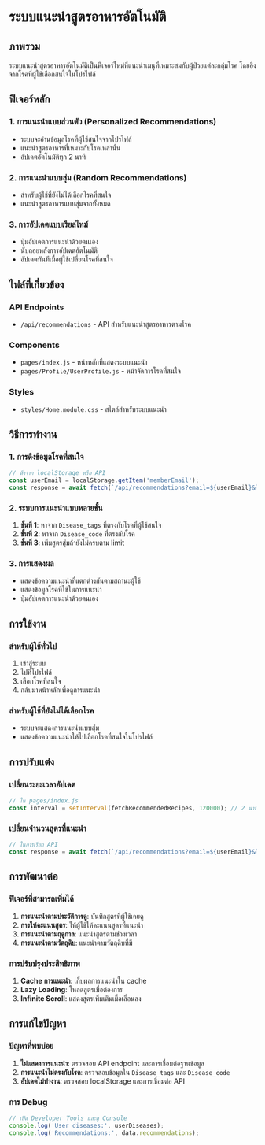 # ระบบแนะนำสูตรอาหารอัตโนมัติ

## ภาพรวม
ระบบแนะนำสูตรอาหารอัตโนมัติเป็นฟีเจอร์ใหม่ที่แนะนำเมนูที่เหมาะสมกับผู้ป่วยแต่ละกลุ่มโรค โดยอิงจากโรคที่ผู้ใช้เลือกสนใจในโปรไฟล์

## ฟีเจอร์หลัก

### 1. การแนะนำแบบส่วนตัว (Personalized Recommendations)
- ระบบจะอ่านข้อมูลโรคที่ผู้ใช้สนใจจากโปรไฟล์
- แนะนำสูตรอาหารที่เหมาะกับโรคเหล่านั้น
- อัปเดตอัตโนมัติทุก 2 นาที

### 2. การแนะนำแบบสุ่ม (Random Recommendations)
- สำหรับผู้ใช้ที่ยังไม่ได้เลือกโรคที่สนใจ
- แนะนำสูตรอาหารแบบสุ่มจากทั้งหมด

### 3. การอัปเดตแบบเรียลไทม์
- ปุ่มอัปเดตการแนะนำด้วยตนเอง
- นับถอยหลังการอัปเดตอัตโนมัติ
- อัปเดตทันทีเมื่อผู้ใช้เปลี่ยนโรคที่สนใจ

## ไฟล์ที่เกี่ยวข้อง

### API Endpoints
- `/api/recommendations` - API สำหรับแนะนำสูตรอาหารตามโรค

### Components
- `pages/index.js` - หน้าหลักที่แสดงระบบแนะนำ
- `pages/Profile/UserProfile.js` - หน้าจัดการโรคที่สนใจ

### Styles
- `styles/Home.module.css` - สไตล์สำหรับระบบแนะนำ

## วิธีการทำงาน

### 1. การดึงข้อมูลโรคที่สนใจ
```javascript
// ดึงจาก localStorage หรือ API
const userEmail = localStorage.getItem('memberEmail');
const response = await fetch(`/api/recommendations?email=${userEmail}&limit=5`);
```

### 2. ระบบการแนะนำแบบหลายชั้น
1. **ชั้นที่ 1**: หาจาก `Disease_tags` ที่ตรงกับโรคที่ผู้ใช้สนใจ
2. **ชั้นที่ 2**: หาจาก `Disease_code` ที่ตรงกับโรค
3. **ชั้นที่ 3**: เพิ่มสูตรสุ่มถ้ายังไม่ครบตาม limit

### 3. การแสดงผล
- แสดงข้อความแนะนำที่แตกต่างกันตามสถานะผู้ใช้
- แสดงข้อมูลโรคที่ใช้ในการแนะนำ
- ปุ่มอัปเดตการแนะนำด้วยตนเอง

## การใช้งาน

### สำหรับผู้ใช้ทั่วไป
1. เข้าสู่ระบบ
2. ไปที่โปรไฟล์
3. เลือกโรคที่สนใจ
4. กลับมาหน้าหลักเพื่อดูการแนะนำ

### สำหรับผู้ใช้ที่ยังไม่ได้เลือกโรค
- ระบบจะแสดงการแนะนำแบบสุ่ม
- แสดงข้อความแนะนำให้ไปเลือกโรคที่สนใจในโปรไฟล์

## การปรับแต่ง

### เปลี่ยนระยะเวลาอัปเดต
```javascript
// ใน pages/index.js
const interval = setInterval(fetchRecommendedRecipes, 120000); // 2 นาที
```

### เปลี่ยนจำนวนสูตรที่แนะนำ
```javascript
// ในการเรียก API
const response = await fetch(`/api/recommendations?email=${userEmail}&limit=5`);
```

## การพัฒนาต่อ

### ฟีเจอร์ที่สามารถเพิ่มได้
1. **การแนะนำตามประวัติการดู**: บันทึกสูตรที่ผู้ใช้เคยดู
2. **การให้คะแนนสูตร**: ให้ผู้ใช้ให้คะแนนสูตรที่แนะนำ
3. **การแนะนำตามฤดูกาล**: แนะนำสูตรตามช่วงเวลา
4. **การแนะนำตามวัตถุดิบ**: แนะนำตามวัตถุดิบที่มี

### การปรับปรุงประสิทธิภาพ
1. **Cache การแนะนำ**: เก็บผลการแนะนำใน cache
2. **Lazy Loading**: โหลดสูตรเมื่อต้องการ
3. **Infinite Scroll**: แสดงสูตรเพิ่มเติมเมื่อเลื่อนลง

## การแก้ไขปัญหา

### ปัญหาที่พบบ่อย
1. **ไม่แสดงการแนะนำ**: ตรวจสอบ API endpoint และการเชื่อมต่อฐานข้อมูล
2. **การแนะนำไม่ตรงกับโรค**: ตรวจสอบข้อมูลใน `Disease_tags` และ `Disease_code`
3. **อัปเดตไม่ทำงาน**: ตรวจสอบ localStorage และการเชื่อมต่อ API

### การ Debug
```javascript
// เปิด Developer Tools และดู Console
console.log('User diseases:', userDiseases);
console.log('Recommendations:', data.recommendations);
```
